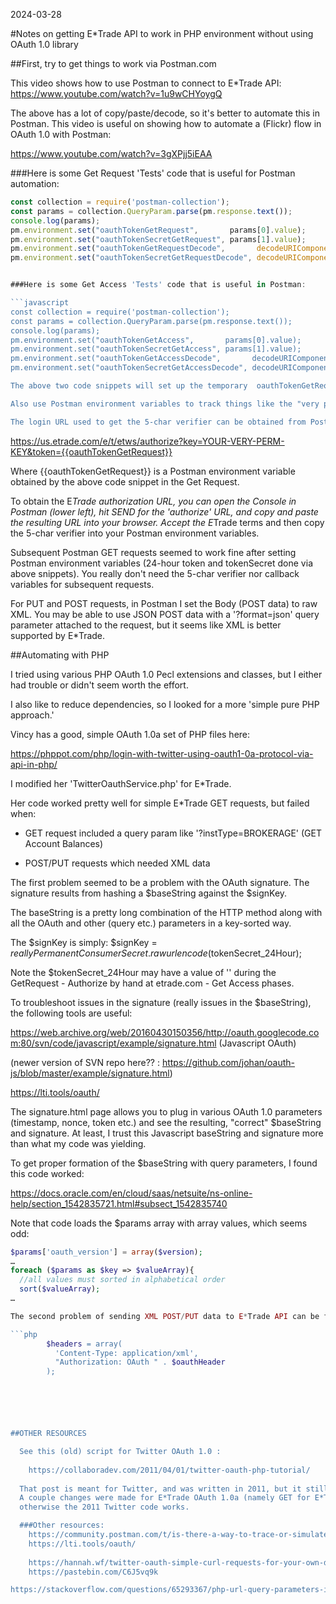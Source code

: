 2024-03-28

#Notes on getting E*Trade API to work in PHP environment without using OAuth 1.0 library


##First, try to get things to work via Postman.com

This video shows how to use Postman to connect to E*Trade API:
  https://www.youtube.com/watch?v=1u9wCHYoygQ

The above has a lot of copy/paste/decode, so it's better to automate this in Postman.  This video is useful on showing how to automate a (Flickr) flow in OAuth 1.0 with Postman:

  https://www.youtube.com/watch?v=3gXPjj5iEAA

###Here is some Get Request 'Tests' code that is useful for Postman automation:

```javascript
const collection = require('postman-collection');
const params = collection.QueryParam.parse(pm.response.text());
console.log(params);
pm.environment.set("oauthTokenGetRequest",       params[0].value);
pm.environment.set("oauthTokenSecretGetRequest", params[1].value);
pm.environment.set("oauthTokenGetRequestDecode",       decodeURIComponent(params[0].value));
pm.environment.set("oauthTokenSecretGetRequestDecode", decodeURIComponent(params[1].value));


###Here is some Get Access 'Tests' code that is useful in Postman:

```javascript
const collection = require('postman-collection');
const params = collection.QueryParam.parse(pm.response.text());
console.log(params);
pm.environment.set("oauthTokenGetAccess",       params[0].value);
pm.environment.set("oauthTokenSecretGetAccess", params[1].value);
pm.environment.set("oauthTokenGetAccessDecode",       decodeURIComponent(params[0].value));
pm.environment.set("oauthTokenSecretGetAccessDecode", decodeURIComponent(params[1].value));

The above two code snippets will set up the temporary  oauthTokenGetRequest and  oauthTokenSecretGetRequest variables you will need to get  the "permanent" (24 hour - until midnight NY)  oauthTokenGetAccess and  oauthTokenSecretGetAccess variables.

Also use Postman environment variables to track things like the "very permanent" consumer_key and consumer_secret which you get from the E*Trade website.  Also track the callback_url and 5-char verifier (from logging into E*Trade) as Postman variables.

The login URL used to get the 5-char verifier can be obtained from Postman with a GET request like this:

```
https://us.etrade.com/e/t/etws/authorize?key=YOUR-VERY-PERM-KEY&token={{oauthTokenGetRequest}}

Where  {{oauthTokenGetRequest}} is a Postman environment variable obtained by the above code snippet in the Get Request.

To obtain the E*Trade authorization URL, you can open the Console in Postman (lower left), hit SEND for the 'authorize' URL, and copy and paste the resulting URL into your browser.  Accept the E*Trade terms and then copy the 5-char verifier into your Postman environment variables.

Subsequent Postman GET requests seemed to work fine after setting Postman environment variables (24-hour token and tokenSecret done via above snippets). You really don't need the 5-char verifier nor callback variables for subsequent requests.

For PUT and POST requests, in Postman I set the Body (POST data) to raw XML.  You may be able to use JSON POST data with a '?format=json' query parameter attached to the request, but it seems like XML is better supported by E*Trade.



##Automating with PHP

I tried using various PHP OAuth 1.0 Pecl extensions and classes, but I either had trouble or didn't seem worth the effort.

I also like to reduce dependencies, so I looked for a more 'simple pure PHP approach.'

Vincy has a good, simple OAuth 1.0a set of PHP files here:

  https://phppot.com/php/login-with-twitter-using-oauth1-0a-protocol-via-api-in-php/

I modified her 'TwitterOauthService.php' for E*Trade.

Her code worked pretty well for simple E*Trade GET requests, but failed when:

* GET request included a query param like '?instType=BROKERAGE' (GET Account Balances)

* POST/PUT requests which needed XML data

The first problem seemed to be a problem with the OAuth signature.  The signature results from hashing a $baseString against the $signKey.

The baseString is a pretty long combination of the HTTP method along with all the OAuth and other (query etc.) parameters in a key-sorted way.

The $signKey is simply:
  $signKey = $reallyPermanentConsumerSecret . rawurlencode($tokenSecret_24Hour);

Note the $tokenSecret_24Hour may have a value of '' during the GetRequest - Authorize by hand at etrade.com - Get Access phases.

To troubleshoot issues in the signature (really issues in the $baseString), the following tools are useful:

https://web.archive.org/web/20160430150356/http://oauth.googlecode.com:80/svn/code/javascript/example/signature.html  (Javascript OAuth)

(newer version of SVN repo here?? : https://github.com/johan/oauth-js/blob/master/example/signature.html)

https://lti.tools/oauth/


The signature.html page allows you to plug in various OAuth 1.0 parameters (timestamp, nonce, token etc.) and see the resulting, "correct" $baseString and signature.  At least, I trust this Javascript baseString and signature more than
what my code was yielding.


To get proper formation of the $baseString with query parameters, I found this code worked:

https://docs.oracle.com/en/cloud/saas/netsuite/ns-online-help/section_1542835721.html#subsect_1542835740

Note that code loads the $params array with array values, which seems odd:

```php
$params['oauth_version'] = array($version); 
…
foreach ($params as $key => $valueArray){ 
  //all values must sorted in alphabetical order 
  sort($valueArray); 
…

The second problem of sending XML POST/PUT data to E*Trade API can be fixed with adding xml to the Content-Type:

```php
        $headers = array(
          'Content-Type: application/xml',
          "Authorization: OAuth " . $oauthHeader
        );






##OTHER RESOURCES

  See this (old) script for Twitter OAuth 1.0 :
  
    https://collaboradev.com/2011/04/01/twitter-oauth-php-tutorial/
    
  That post is meant for Twitter, and was written in 2011, but it still basically works.
  A couple changes were made for E*Trade OAuth 1.0a (namely GET for E*Trade), but 
  otherwise the 2011 Twitter code works.

  ###Other resources:
    https://community.postman.com/t/is-there-a-way-to-trace-or-simulate-oauth-signature-creation/49138/2
    https://lti.tools/oauth/
    
    https://hannah.wf/twitter-oauth-simple-curl-requests-for-your-own-data/
    https://pastebin.com/C6J5vq9k

https://stackoverflow.com/questions/65293367/php-url-query-parameters-in-etsy-oauth-1-0-not-working






